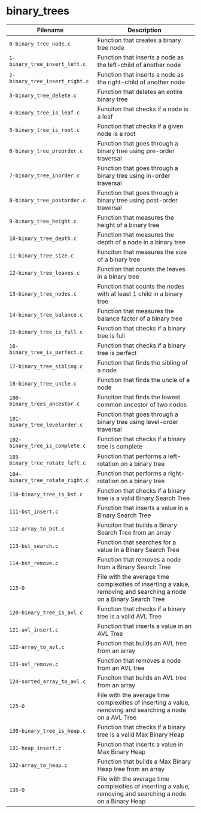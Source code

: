 # binary_trees

Filename | Description |
| -------- | ----------- |
| `0-binary_tree_node.c` | Function that creates a binary tree node |
| `1-binary_tree_insert_left.c` | Function that inserts a node as the left-child of another node |
| `2-binary_tree_insert_right.c` | Function that inserts a node as the right-child of another node |
| `3-binary_tree_delete.c` | Function that deletes an entire binary tree |
| `4-binary_tree_is_leaf.c` | Funciton that checks if a node is a leaf |
| `5-binary_tree_is_root.c` | Function that checks if a given node is a root |
| `6-binary_tree_preorder.c` | Function that goes through a binary tree using pre-order traversal |
| `7-binary_tree_inorder.c` | Function that goes through a binary tree using in-order traversal |
| `8-binary_tree_postorder.c` | Function that goes through a binary tree using post-order traversal |
| `9-binary_tree_height.c` | Function that measures the height of a binary tree |
| `10-binary_tree_depth.c` | Function that measures the depth of a node in a binary tree |
| `11-binary_tree_size.c` | Funciton that measures the size of a binary tree |
| `12-binary_tree_leaves.c` | Function that counts the leaves in a binary tree |
| `13-binary_tree_nodes.c` | Function that counts the nodes with at least 1 child in a binary tree |
| `14-binary_tree_balance.c` | Function that measures the balance factor of a binary tree |
| `15-binary_tree_is_full.c` | Function that checks if a binary tree is full |
| `16-binary_tree_is_perfect.c` | Function that checks if a binary tree is perfect |
| `17-binary_tree_sibling.c` | Function that finds the sibling of a node |
| `18-binary_tree_uncle.c` | Function that finds the uncle of a node |
| `100-binary_trees_ancestor.c` | Funciton that finds the lowest common ancestor of two nodes |
| `101-binary_tree_levelorder.c` | Function that goes through a binary tree using level-order traversal |
| `102-binary_tree_is_complete.c` | Function that checks if a binary tree is complete |
| `103-binary_tree_rotate_left.c` | Function that performs a left-rotation on a binary tree |
| `104-binary_tree_rotate_right.c` | Function that performs a right-rotation on a binary tree |
| `110-binary_tree_is_bst.c` | Function that checks if a binary tree is a valid Binary Search Tree |
| `111-bst_insert.c` | Function that inserts a value in a Binary Search Tree |
| `112-array_to_bst.c` | Funciton that builds a Binary Search Tree from an array |
| `113-bst_search.c` | Function that searches for a value in a Binary Search Tree |
| `114-bst_remove.c` | Function that removes a node from a Binary Search Tree |
| `115-O` | File with the average time complexities of inserting a value, removing and searching a node on a Binary Search Tree |
| `120-binary_tree_is_avl.c` | Function that checks if a binary tree is a valid AVL Tree |
| `121-avl_insert.c` | Function that inserts a value in an AVL Tree |
| `122-array_to_avl.c` | Function that builds an AVL tree from an array |
| `123-avl_remove.c` | Function that removes a node from an AVL tree |
| `124-sorted_array_to_avl.c` | Funciton that builds an AVL tree from an array |
| `125-O` | File with the average time complexities of inserting a value, removing and searching a node on a AVL Tree |
| `130-binary_tree_is_heap.c` | Function that checks if a binary tree is a valid Max Binary Heap |
| `131-heap_insert.c` | Function that inserts a value in Max Binary Heap |
| `132-array_to_heap.c` | Function that builds a Max Binary Heap tree from an array |
| `135-O` | File with the average time complexities of inserting a value, removing and searching a node on a Binary Heap |
